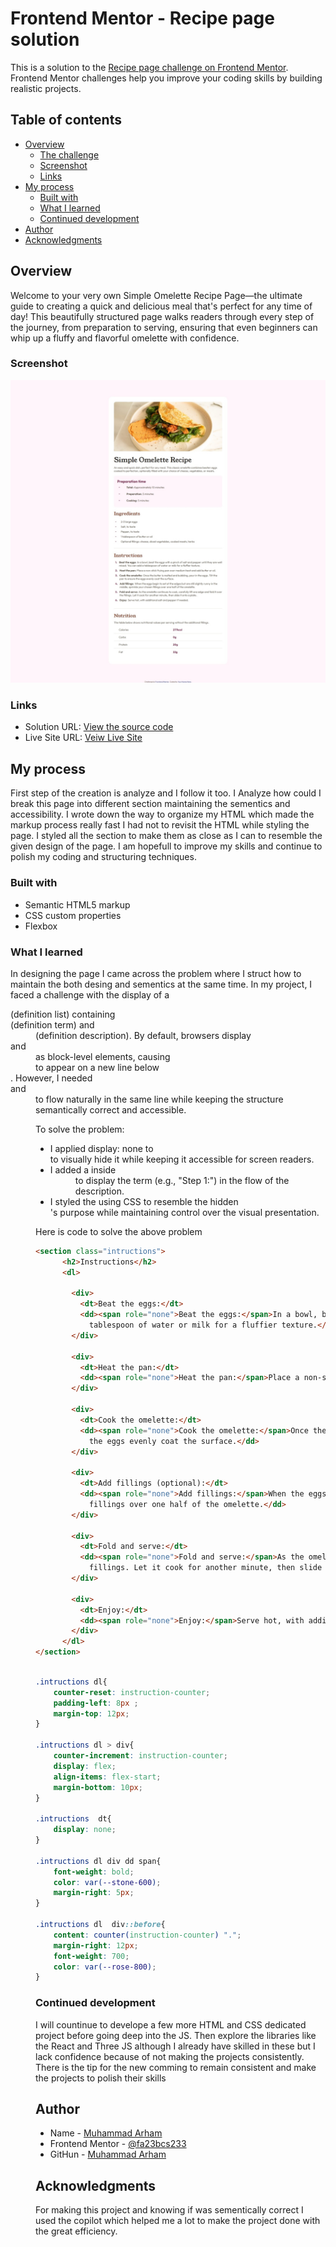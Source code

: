 # Frontend Mentor - Recipe page solution

This is a solution to the [Recipe page challenge on Frontend Mentor](https://www.frontendmentor.io/challenges/recipe-page-KiTsR8QQKm). Frontend Mentor challenges help you improve your coding skills by building realistic projects. 

## Table of contents

- [Overview](#overview)
  - [The challenge](#the-challenge)
  - [Screenshot](#screenshot)
  - [Links](#links)
- [My process](#my-process)
  - [Built with](#built-with)
  - [What I learned](#what-i-learned)
  - [Continued development](#continued-development)
- [Author](#author)
- [Acknowledgments](#acknowledgments)


## Overview
Welcome to your very own Simple Omelette Recipe Page—the ultimate guide to creating a quick and delicious meal that's perfect for any time of day! This beautifully structured page walks readers through every step of the journey, from preparation to serving, ensuring that even beginners can whip up a fluffy and flavorful omelette with confidence.

### Screenshot

![](./screenshot.jpeg)

### Links

- Solution URL: [View the source code](https://github.com/FA23BCS233/Omellate-Reciepe)
- Live Site URL: [Veiw Live Site](https://fa23bcs233.github.io/Omellate-Reciepe)

## My process

  First step of the creation is analyze and I follow it too. I Analyze how could I break this page into different section maintaining the sementics and accessibility. I wrote down the way to organize my HTML which made the markup process really fast I had not to revisit the HTML while styling the page. I styled all the section to make them as close as I can to resemble the given design of the page. I am hopefull to improve my skills and continue to polish my coding and structuring techniques.

### Built with

- Semantic HTML5 markup
- CSS custom properties
- Flexbox

### What I learned

In designing the page I came across the problem where I struct how to maintain the both desing and sementics at the same time. In my project, I faced a challenge with the display of a <dl> (definition list) containing <dt> (definition term) and <dd> (definition description). By default, browsers display <dt> and <dd> as block-level elements, causing <dd> to appear on a new line below <dt>. However, I needed <dt> and <dd> to flow naturally in the same line while keeping the structure semantically correct and accessible.

To solve the problem:
 - I applied display: none to <dt> to visually hide it while keeping it accessible for screen readers.
 - I added a <span> inside <dd> to display the term (e.g., "Step 1:") in the flow of the description.
 - I styled the <span> using CSS to resemble the hidden <dt>'s purpose while maintaining control over the visual presentation.

Here is code to solve the above problem
```html
<section class="intructions">
      <h2>Instructions</h2>
      <dl>

        <div>
          <dt>Beat the eggs:</dt>
          <dd><span role="none">Beat the eggs:</span>In a bowl, beat the eggs with a pinch of salt and pepper until they are well mixed. You can add a
            tablespoon of water or milk for a fluffier texture.</dd>
        </div>

        <div>
          <dt>Heat the pan:</dt>
          <dd><span role="none">Heat the pan:</span>Place a non-stick frying pan over medium heat and add butter or oil.</dd>
        </div>

        <div>
          <dt>Cook the omelette:</dt>
          <dd><span role="none">Cook the omelette:</span>Once the butter is melted and bubbling, pour in the eggs. Tilt the pan to ensure
            the eggs evenly coat the surface.</dd>
        </div>

        <div>
          <dt>Add fillings (optional):</dt>
          <dd><span role="none">Add fillings:</span>When the eggs begin to set at the edges but are still slightly runny in the middle, sprinkle your chosen
            fillings over one half of the omelette.</dd>
        </div>

        <div>
          <dt>Fold and serve:</dt>
          <dd><span role="none">Fold and serve:</span>As the omelette continues to cook, carefully lift one edge and fold it over the
            fillings. Let it cook for another minute, then slide it onto a plate.</dd>
        </div>

        <div>
          <dt>Enjoy:</dt>
          <dd><span role="none">Enjoy:</span>Serve hot, with additional salt and pepper if needed.</dd>
        </div>
      </dl>
</section>
```
```css

.intructions dl{
    counter-reset: instruction-counter;
    padding-left: 8px ;
    margin-top: 12px;
}

.intructions dl > div{
    counter-increment: instruction-counter;
    display: flex;
    align-items: flex-start;
    margin-bottom: 10px;
}

.intructions  dt{
    display: none;
}

.intructions dl div dd span{
    font-weight: bold;
    color: var(--stone-600);
    margin-right: 5px;
}

.intructions dl  div::before{
    content: counter(instruction-counter) ".";
    margin-right: 12px;
    font-weight: 700;
    color: var(--rose-800);
}
```

### Continued development

I will countinue to develope a few more HTML and CSS dedicated project before going deep into the JS. Then explore the libraries like the React and Three JS although I already have skilled in these but I lack confidence because of not making the projects consistently. There is the tip for the new comming to remain consistent and make the projects to polish their skills

## Author

- Name - [Muhammad Arham](#)
- Frontend Mentor - [@fa23bcs233](https://www.frontendmentor.io/profile/fa23bcs233)
- GitHun - [Muhammad Arham](https://github.com/FA23BCS233)
## Acknowledgments

For making this project and knowing if was sementically correct I used the copilot which helped me a lot to make the project done with the great efficiency.

